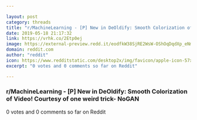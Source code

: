 ```yaml
---

layout: post
category: threads
title: "r/MachineLearning - [P] New in DeOldify: Smooth Colorization of Video! Courtesy of one weird trick- NoGAN"
date: 2019-05-18 21:17:32
link: https://vrhk.co/2Etp0ej
image: https://external-preview.redd.it/eodfkW38SjRE2WsW-OShOqDqdXp_eNmwo02UnnGVvAM.jpg?auto=webp&s=283756ee3f8600f8df8179231fda9295cdedc790
domain: reddit.com
author: "reddit"
icon: https://www.redditstatic.com/desktop2x/img/favicon/apple-icon-57x57.png
excerpt: "0 votes and 0 comments so far on Reddit"

---
```


### r/MachineLearning - [P] New in DeOldify: Smooth Colorization of Video! Courtesy of one weird trick- NoGAN

0 votes and 0 comments so far on Reddit